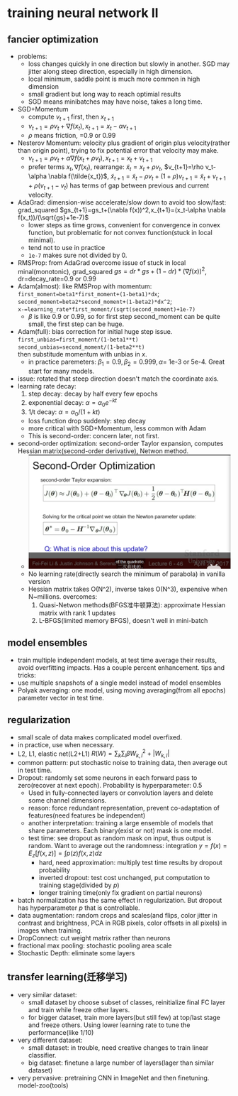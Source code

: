# training neural network II

## fancier optimization
- problems:
    - loss changes quickly in one direction but slowly in another. SGD may jitter along steep direction, especially in high dimension.
    - local minimum, saddle point is much more common in high dimension
    - small gradient but long way to reach optimial results
    - SGD means minibatches may have noise, takes a long time.
- SGD+Momentum
    - compute $v_{t+1}$ first, then $x_{t+1}$
    - $v_{t+1}=\rho v_t+\nabla f(x_t),x_{t+1}=x_t-\alpha v_{t+1}$
    - $\rho$ means friction, =0.9 or 0.99
- Nesterov Momentum: velocity plus gradient of origin plus velocity(rather than origin point), trying to fix potential error that velocity may make.
    - $v_{t+1}=\rho v_t+\alpha \nabla f(x_t+\rho v_t),x_{t+1}=x_t+v_{t+1}$
    - prefer terms $x_t,\nabla f(x_t)$, rearrange: $\tilde{x}_t=x_t+\rho v_t$, $v_{t+1}=\rho v_t-\alpha \nabla f(\tilde{x_t})$, $\tilde{x}_{t+1}=\tilde{x}_t-\rho v_t+(1+\rho)v_{t+1}=\tilde{x}_t+v_{t+1}+\rho(v_{t+1}-v_t)$ has terms of gap between previous and current velocity.
- AdaGrad: dimension-wise accelerate/slow down to avoid too slow/fast: grad_squared $gs_{t+1}=gs_t+(\nabla f(x))^2,x_{t+1}=(x_t-\alpha \nabla f(x_t))/(\sqrt{gs}+1e-7)$
    - lower steps as time grows, convenient for convergence in convex function, but problematic for not convex function(stuck in local minimal).
    - tend not to use in practice
    - `1e-7` makes sure not divided by 0.
- RMSProp: from AdaGrad overcome issue of stuck in local minal(monotonic), grad_squared $gs=dr*gs+(1-dr)*(\nabla f(x))^2$, dr=decay_rate=0.9 or 0.99
- Adam(almost): like RMSProp with momentum:  
    `first_moment=beta1*first_moment+(1-beta1)*dx`;  
    `second_moment=beta2*second_moment+(1-beta2)*dx^2`;  
    `x-=learning_rate*first_moment/(sqrt(second_moment)+1e-7)`
    - $\beta$ is like 0.9 or 0.99, so for first step second_moment can be quite small, the first step can be huge.
- Adam(full): bias correction for initial huge step issue.
    `first_unbias=first_moment/(1-beta1**t)`  
    `second_unbias=second_moment/(1-beta2**t)`  
    then substitude momentum with unbias in $x$.
    - in practice paremeters: $\beta_1=0.9,\beta_2=0.999,\alpha=$ 1e-3 or 5e-4. Great start for many models.
- issue: rotated that steep direction doesn't match the coordinate axis.
- learning rate decay:
    1. step decay: decay by half every few epochs
    2. exponential decay: $\alpha=\alpha_0e^{-kt}$
    3. 1/t decay: $\alpha=\alpha_0/(1+kt)$
    - loss function drop suddenly: step decay
    - more critical with SGD+Momentum, less common with Adam
    - This is second-order: concern later, not first.
- second-order optimization: second-order Taylor expansion, computes Hessian matrix(second-order derivative), Netwon method.
    - ![example1](./L7-1.png)
    - No learning rate(directly search the minimum of parabola) in vanilla version
    - Hessian matrix takes O(N^2), inverse takes O(N^3), expensive when N~millions. overcomes:
        1. Quasi-Netwon methods(BFGS准牛顿算法): approximate Hessian matrix with rank 1 updates
        2. L-BFGS(limited memory BFGS), doesn't well in mini-batch


## model ensembles
- train multiple independent models, at test time average their results, avoid overfitting impacts. Has a couple percent enhancement. tips and tricks:
- use multiple snapshots of a single medel instead of model ensembles
- Polyak averaging: one model, using moving averaging(from all epochs) parameter vector in test time.

## regularization
- small scale of data makes complicated model overfixed.
- in practice, use when necessary.
- L2, L1, elastic net(L2+L1) $R(W)=\sum_k\sum_l \beta W^2_{k,l}+|W_{k,l}|$
- common pattern: put stochastic noise to training data, then average out in test time.
- Dropout: randomly set some neurons in each forward pass to zero(recover at next epoch). Probability is hyperparameter: 0.5
    - Used in fully-connected layers or convolution layers and delete some channel dimensions.
    - reason: force redundant representation, prevent co-adaptation of features(need features be independent)
    - another interpretation: training a large ensemble of models that share parameters. Each binary(exist or not) mask is one model.
    - test time: see dropout as random mask on input, thus output is random. Want to average out the randomness: integration $y=f(x)=E_z[f(x,z)]=\int p(z)f(x,z)dz$
        - hard, need approximation: multiply test time results by dropout probability
        - inverted dropout: test cost unchanged, put computation to training stage(divided by $p$)
        - longer training time(only fix gradient on partial neurons)
- batch normalization has the same effect in regularization. But dropout has hyperparameter $p$ that is controllable.
- data augmentation: random crops and scales(and flips, color jitter in contrast and brightness, PCA in RGB pixels, color offsets in all pixels) in images when training.
- DropConnect: cut weight matrix rather than neurons
- fractional max pooling: stochastic pooling area scale
- Stochastic Depth: eliminate some layers

## transfer learning(迁移学习)
- very similar dataset:
    - small dataset by choose subset of classes, reinitialize final FC layer and train while freeze other layers.
    - for bigger dataset, train more layers(but still few) at top/last stage and freeze others. Using lower learning rate to tune the performance(like 1/10)
- very different dataset:
    - small dataset: in trouble, need creative changes to train linear classifier.
    - big dataset: finetune a large number of layers(lager than similar dataset)
- very pervasive: pretraining CNN in ImageNet and then finetuning. model-zoo(tools)
